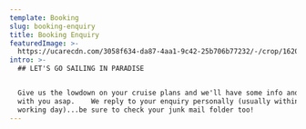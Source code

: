 ```yaml
---
template: Booking
slug: booking-enquiry
title: Booking Enquiry
featuredImage: >-
  https://ucarecdn.com/3058f634-da87-4aa1-9c42-25b706b77232/-/crop/1620x553/0,381/-/preview/
intro: >-
  ## LET'S GO SAILING IN PARADISE


  Give us the lowdown on your cruise plans and we'll have some info and pricing
  with you asap.    We reply to your enquiry personally (usually within 1
  working day)...be sure to check your junk mail folder too!
---
```


